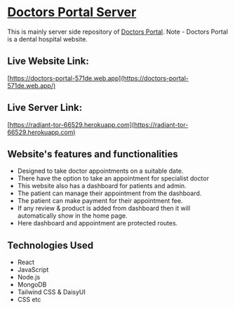 # [Doctors Portal Server]()
This is mainly server side repository of [Doctors Portal](https://doctors-portal-571de.web.app).
Note - Doctors Portal is a dental hospital website.

## Live Website Link:
 [https://doctors-portal-571de.web.app](https://doctors-portal-571de.web.app/)

 ## Live Server Link: 
 [https://radiant-tor-66529.herokuapp.com](https://radiant-tor-66529.herokuapp.com)

## Website's features and functionalities
- Designed to take doctor appointments on a suitable date.
- There have the option to take an appointment for specialist doctor
- This website also has a dashboard for patients and admin.
- The patient can manage their appointment from the dashboard.
- The patient can make payment for their appointment fee.
- If any review & product is added from dashboard then it will automatically show in the home page. 
- Here dashboard and appointment are protected routes. 

## Technologies Used
- React
- JavaScript
- Node.js
- MongoDB
- Tailwind CSS & DaisyUI
- CSS etc